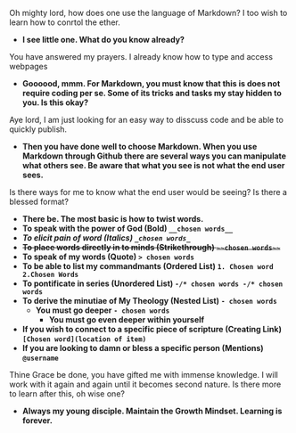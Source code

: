 Oh mighty lord, how does one use the language of Markdown? I too wish to learn how to conrtol the ether.
  - __I see little one. What do you know already?__

You have answered my prayers. I already know how to type and access webpages
  - __Goooood, mmm. For Markdown, you must know that this is does not require coding per se. Some of its tricks and tasks my stay hidden to you. Is this okay?__

Aye lord, I am just looking for an easy way to disscuss code and be able to quickly publish.
  - __Then you have done well to choose Markdown. When you use Markdown through Github there are several ways you can manipulate what others see. Be aware that what you see is not what the end user sees.__

Is there ways for me to know what the end user would be seeing? Is there a blessed format?
  - __There be. The most basic is how to twist words.__
  - __To speak with the power of God (Bold) `__chosen words__`__
  - ***To elicit pain of word (Italics) `_chosen words_`***
  - __~~To place words directly in to minds (Strikethrough) `~~chosen words~~`~~__
  - __To speak of my words (Quote) `> chosen words`__
  - __To be able to list my commandmants (Ordered List) `1. Chosen word 2.Chosen Words`__
  - __To pontificate in series (Unordered List) `-/* chosen words -/* chosen words`__
  - __To derive the minutiae of My Theology (Nested List) `- chosen words`__
    - __You must go deeper                                    `- chosen words`__
      - __You must go even deeper within yourself__
  - __If you wish to connect to a specific piece of scripture (Creating Link) `[Chosen word](location of item)`__
  - __If you are looking to damn or bless a specific person (Mentions) `@username`__

Thine Grace be done, you have gifted me with immense knowledge. I will work with it again and again until it becomes second nature. Is there more to learn after this, oh wise one?
  - __Always my young disciple. Maintain the Growth Mindset. Learning is forever.__

          
